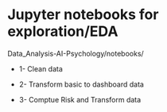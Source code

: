 # Jupyter notebooks for exploration/EDA
Data_Analysis-AI-Psychology/notebooks/

-   1- Clean data 

-   2- Transform basic to dashboard data

-   3- Comptue Risk and Transform data

